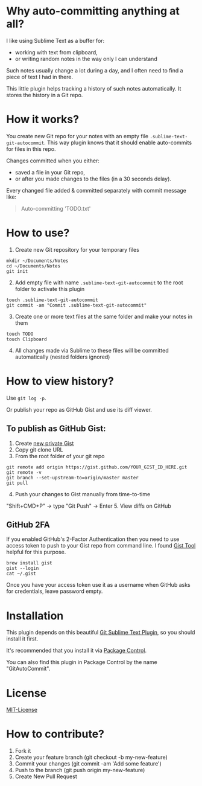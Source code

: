 Why auto-committing anything at all?
====================================

I like using Sublime Text as a buffer for:

 * working with text from clipboard,
 * or writing random notes in the way only I can understand

Such notes usually change a lot during a day, and I often need to find a piece of text I had in there.

This little plugin helps tracking a history of such notes automatically. It stores the history in a Git repo.


How it works?
=============

You create new Git repo for your notes with an empty file `.sublime-text-git-autocommit`.
This way plugin knows that it should enable auto-commits for files in this repo.

Changes committed when you either:
 * saved a file in your Git repo,
 * or after you made changes to the files (in a 30 seconds delay).

Every changed file added & committed separately with commit message like:
> Auto-committing 'TODO.txt'


How to use?
===========

 1. Create new Git repository for your temporary files

  ```
mkdir ~/Documents/Notes
cd ~/Documents/Notes
git init
```
 2. Add empty file with name `.sublime-text-git-autocommit` to the root folder to activate this plugin

  ```
touch .sublime-text-git-autocommit
git commit -am "Commit .sublime-text-git-autocommit"
```
 3. Create one or more text files at the same folder and make your notes in them

  ```
touch TODO
touch Clipboard
```
 4. All changes made via Sublime to these files will be committed automatically (nested folders ignored)


How to view history?
====================

Use `git log -p`.

Or publish your repo as GitHub Gist and use its diff viewer.

## To publish as GitHub Gist:
 1. Create [new private Gist](https://gist.github.com)
 2. Copy git clone URL
 3. From the root folder of your git repo

  ```
git remote add origin https://gist.github.com/YOUR_GIST_ID_HERE.git
git remote -v
git branch --set-upstream-to=origin/master master
git pull
```
 4. Push your changes to Gist manually from time-to-time
  
  "Shift+CMD+P" -> type "Git Push" -> Enter
 5. View diffs on GitHub

## GitHub 2FA
If you enabled GitHub's 2-Factor Authentication then you need to use access token to push to your Gist repo from command line.
I found [Gist Tool](https://github.com/defunkt/gist) helpful for this purpose.
```
brew install gist
gist --login
cat ~/.gist
```
Once you have your access token use it as a username when GitHub asks for credentials, leave password empty.


Installation
============

This plugin depends on this beautiful [Git Sublime Text Plugin](https://github.com/kemayo/sublime-text-git), so you should install it first.

It's recommended that you install it via [Package Control](https://github.com/kemayo/sublime-text-git#package-control).

You can also find this plugin in Package Control by the name "GitAutoCommit".


License
=======
[MIT-License](https://raw.githubusercontent.com/anjlab/sublime-text-git-autocommit/master/LICENSE)


How to contribute?
==================
1. Fork it
2. Create your feature branch (git checkout -b my-new-feature)
3. Commit your changes (git commit -am 'Add some feature')
4. Push to the branch (git push origin my-new-feature)
5. Create New Pull Request
